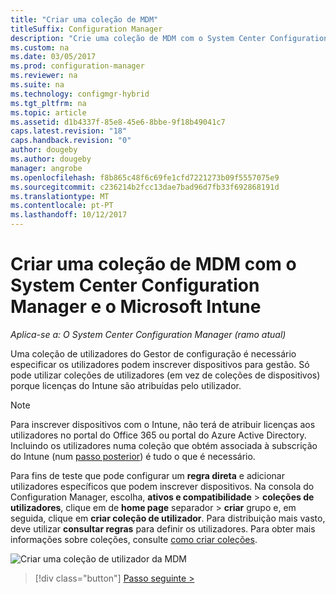 ```yaml
---
title: "Criar uma coleção de MDM"
titleSuffix: Configuration Manager
description: "Crie uma coleção de MDM com o System Center Configuration Manager."
ms.custom: na
ms.date: 03/05/2017
ms.prod: configuration-manager
ms.reviewer: na
ms.suite: na
ms.technology: configmgr-hybrid
ms.tgt_pltfrm: na
ms.topic: article
ms.assetid: d1b4337f-85e8-45e6-8bbe-9f18b49041c7
caps.latest.revision: "18"
caps.handback.revision: "0"
author: dougeby
ms.author: dougeby
manager: angrobe
ms.openlocfilehash: f8b865c48f6c69fe1cfd7221273b09f5557075e9
ms.sourcegitcommit: c236214b2fcc13dae7bad96d7fb33f692868191d
ms.translationtype: MT
ms.contentlocale: pt-PT
ms.lasthandoff: 10/12/2017
---
```

# <a name="create-an-mdm-collection-with-system-center-configuration-manager-and-microsoft-intune"></a>Criar uma coleção de MDM com o System Center Configuration Manager e o Microsoft Intune

*Aplica-se a: O System Center Configuration Manager (ramo atual)*

Uma coleção de utilizadores do Gestor de configuração é necessário especificar os utilizadores podem inscrever dispositivos para gestão. Só pode utilizar coleções de utilizadores (em vez de coleções de dispositivos) porque licenças do Intune são atribuídas pelo utilizador.

> [!NOTE]
> Para inscrever dispositivos com o Intune, não terá de atribuir licenças aos utilizadores no portal do Office 365 ou portal do Azure Active Directory. Incluindo os utilizadores numa coleção que obtém associada à subscrição do Intune (num [passo posterior](configure-intune-subscription.md)) é tudo o que é necessário.

Para fins de teste que pode configurar um **regra direta** e adicionar utilizadores específicos que podem inscrever dispositivos. Na consola do Configuration Manager, escolha, **ativos e compatibilidade** > **coleções de utilizadores**, clique em de **home page** separador > **criar** grupo e, em seguida, clique em **criar coleção de utilizador**. Para distribuição mais vasto, deve utilizar **consultar regras** para definir os utilizadores. Para obter mais informações sobre coleções, consulte [como criar coleções](https://technet.microsoft.com/library/mt629371.aspx).

![Criar uma coleção de utilizador da MDM](../media/mdm-create-user-collection.png)

> [!div class="button"]
[Passo seguinte >](confirm-dns.md)

